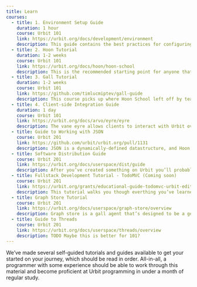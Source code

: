 ```yaml
---
title: Learn
courses:
  - title: 1. Environment Setup Guide
    duration: 1 hour
    course: Urbit 101
    link: https://urbit.org/docs/development/environment
    description: This guide contains the best practices for configuring your environment for Urbit development, like setting up your text editor and working with “fakeships”. This guide also serves as a reference for environment-related issues.
  - title: 2. Hoon Tutorial
    duration: 1-2 weeks
    course: Urbit 101
    link: https://urbit.org/docs/hoon/hoon-school
    description: This is the recommended starting point for anyone that wants to learn full stack Urbit development. It walks you through the Hoon programming language, generators, and the basics of Urbit programming.
  - title: 3. Gall Tutorial
    duration: 1-2 weeks
    course: Urbit 101
    link: https://github.com/timlucmiptev/gall-guide
    description: This course picks up where Hoon School left off by teaching you how to use the language to build a real-world application using a gall agent. This covers the entirety of the gall API, best practices for developing agents over time, and exercises to push your knowledge.
  - title: 4. Client-side Integration Guide
    duration: 1 day
    course: Urbit 101
    link: https://urbit.org/docs/arvo/eyre/eyre
    description: The vane eyre allows clients to interact with Urbit over an HTTP interface. Urbit’s architecture is organized around command query responsibility segregation (CQRS), which makes heavy use of pub/sub patterns. Working with this API is different than more typical request/response architecture, and this guide gives you a comprehensive overview of how to do so.
  - title: Guide to Working with JSON
    course: Urbit 201
    link: https://github.com/urbit/urbit.org/pull/1131
    description: JSON is a dynamically-defined datastructure, and Hoon is a statically-typed language, which means that the two don’t play together really well. This guide gives a comprehensive overview of how to parse and serialize JSON from Hoon.
  - title: Software Distribution Guide
    course: Urbit 201
    link: https://urbit.org/docs/userspace/dist/guide
    description: After you’ve created something on Urbit you’ll probably want to share it with other people. This guide walks you through the mechanisms for distributing software over the network.
  - title: Fullstack Development Tutorial - TodoMVC (Coming soon)
    course: Urbit 201
    link: https://urbit.org/grants/educational-guide-todomvc-urbit-edition
    description: This tutorial walks you though everthing you’ve learned to date -- writing a gall agent in Hoon from scratch, adapting the classic TodoMVC frontend to interface with that gall agent, and then package up the entire application for distribution over the network.
  - title: Graph Store Tutorial
    course: Urbit 201
    link: https://urbit.org/docs/userspace/graph-store/overview
    description: Graph store is a gall agent that’s designed to be a general-purpose database for storing graph-like data. Comprising the bulk of the backend for Tlon’s Landscape applciation, it’s battle tested and optimized for real-world use. This guide walks you through its architecture and implementation, and then shows you how to use it as a data store for your own application.
  - title: Guide to Threads
    course: Urbit 201
    link: https://urbit.org/docs/userspace/threads/overview
    description: TODO Maybe this is better for 101?
---
```


We’ve made several self-guided tutorials and guides available to get your started on your journey, which should be read in order. All-in-all, a programmer with some experience should be able to work through this material and become proficient at Urbit programming in under a month of regular study.
